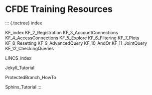 CFDE Training Resources
=======================

::: {.toctree}
index

KF\_index KF\_2\_Registration KF\_3\_AccountConnections
KF\_4\_AccessConnections KF\_5\_Explore KF\_6\_Filtering KF\_7\_Plots
KF\_8\_Resetting KF\_9\_AdvancedQuery KF\_10\_AndOr KF\_11\_JointQuery
KF\_12\_CheckingQueries

LINCS\_index

Jekyll\_Tutorial

ProtectedBranch\_HowTo

Sphinx\_Tutorial
:::
